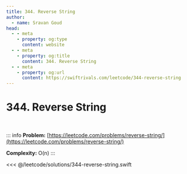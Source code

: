 ```yaml
---
title: 344. Reverse String
author:
  - name: Sravan Goud
head:
  - - meta
    - property: og:type
      content: website
  - - meta
    - property: og:title
      content: 344. Reverse String
  - - meta
    - property: og:url
      content: https://swiftrivals.com/leetcode/344-reverse-string
---
```


# 344. Reverse String

<br/>

::: info
**Problem:** [https://leetcode.com/problems/reverse-string/](https://leetcode.com/problems/reverse-string/)

**Complexity:** O(n)
:::

<<< @/leetcode/solutions/344-reverse-string.swift